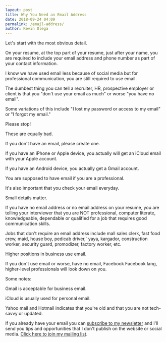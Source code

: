 ```yaml
--- 
layout: post 
title: Why You Need an Email Address
date: 2018-09-24 04:09
permalink: /email-address/ 
author: Kevin Olega 
--- 
```

Let's start with the most obvious detail.

On your resume, at the top part of your resume, just after your name, you are required to include your email address and phone number as part of your contact information.

I know we have used email less because of social media but for professional communication, you are still required to use email.

The dumbest thing you can tell a recruiter, HR, prospective employer or client is that you "don't use your email as much" or worse "you have no email".

Some variations of this include "I lost my password or access to my email" or "I forgot my email."

Please stop!

These are equally bad.

If you don't have an email, please create one.

If you have an iPhone or Apple device, you actually will get an iCloud email with your Apple account.

If you have an Android device, you actually get a Gmail account.

You are supposed to have email if you are a professional.

It's also important that you check your email everyday.

Small details matter. 

If you have no email address or no email address on your resume, you are telling your interviewer that you are NOT professional, computer literate, knowledgeable, dependable or qualified for a job that requires good communication skills.

Jobs that don't require an email address include mall sales clerk, fast food crew, maid, house boy, pedicab driver,` yaya, kargador, construction worker, security guard, promodizer, factory worker, etc.

Higher positions in business use email. 

If you don't use email or worse, have no email, Facebook Facebook lang, higher-level professionals will look down on you.

Some notes:

Gmail is acceptable for business email.

iCloud is usually used for personal email.

Yahoo mail and Hotmail indicates that you're old and that you are not tech-savvy or updated.

If you already have your email you can [subscribe to my newsletter](https://eepurl.com/riFT1
) and I'll send you tips and opportunities that I don't publish on the website or social media. [Click here to join my mailing list](https://eepurl.com/riFT1).

